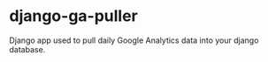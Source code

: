 django-ga-puller
================

Django app used to pull daily Google Analytics data into your django database.
